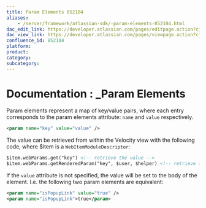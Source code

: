 ```yaml
---
title: Param Elements 852104
aliases:
    - /server/framework/atlassian-sdk/-param-elements-852104.html
dac_edit_link: https://developer.atlassian.com/pages/editpage.action?cjm=wozere&pageId=852104
dac_view_link: https://developer.atlassian.com/pages/viewpage.action?cjm=wozere&pageId=852104
confluence_id: 852104
platform:
product:
category:
subcategory:
---
```

# Documentation : \_Param Elements

Param elements represent a map of key/value pairs, where each entry corresponds to the param elements attribute: `name` and `value` respectively.

``` xml
<param name="key" value="value" />
```

The value can be retrieved from within the Velocity view with the following code, where $item is a `WebItemModuleDescriptor`:

``` xml
$item.webParams.get("key") <!-- retrieve the value -->
$item.webParams.getRenderedParam("key", $user, $helper) <!-- retrieve the Velocity rendered value -->
```

If the `value` attribute is not specified, the value will be set to the body of the element. I.e. the following two param elements are equivalent:

``` xml
<param name="isPopupLink" value="true" />
<param name="isPopupLink">true</param>
```





















































































































































































































































